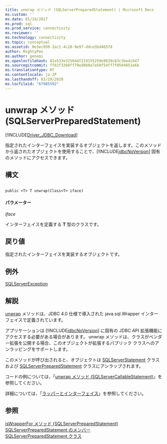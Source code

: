 ```yaml
---
title: unwrap メソッド (SQLServerPreparedStatement) | Microsoft Docs
ms.custom: ''
ms.date: 01/19/2017
ms.prod: sql
ms.prod_service: connectivity
ms.reviewer: ''
ms.technology: connectivity
ms.topic: conceptual
ms.assetid: 8e3ec950-3ac1-4c28-9e97-ddce3bd46578
author: MightyPen
ms.author: genemi
ms.openlocfilehash: 81e533e32504df219155259e9639c83c3be4c647
ms.sourcegitcommit: ff82f3260ff79ed860a7a58f54ff7f0594851e6b
ms.translationtype: HT
ms.contentlocale: ja-JP
ms.lasthandoff: 03/29/2020
ms.locfileid: "67985592"
---
```

# <a name="unwrap-method-sqlserverpreparedstatement"></a>unwrap メソッド (SQLServerPreparedStatement)
[!INCLUDE[Driver_JDBC_Download](../../../includes/driver_jdbc_download.md)]

  指定されたインターフェイスを実装するオブジェクトを返します。このメソッドから返されたオブジェクトを使用することで、[!INCLUDE[jdbcNoVersion](../../../includes/jdbcnoversion_md.md)] 固有のメソッドにアクセスできます。  
  
## <a name="syntax"></a>構文  
  
```  
  
public <T> T unwrap(Class<T> iface)  
```  
  
#### <a name="parameters"></a>パラメーター  
 *iface*  
  
 インターフェイスを定義する **T** 型のクラスです。  
  
## <a name="return-value"></a>戻り値  
 指定されたインターフェイスを実装するオブジェクトです。  
  
## <a name="exceptions"></a>例外  
 [SQLServerException](../../../connect/jdbc/reference/sqlserverexception-class.md)  
  
## <a name="remarks"></a>解説  
 [unwrap](../../../connect/jdbc/reference/unwrap-method-sqlserverpreparedstatement.md) メソッドは、JDBC 4.0 仕様で導入された java.sql.Wrapper インターフェイスで定義されています。  
  
 アプリケーションは [!INCLUDE[jdbcNoVersion](../../../includes/jdbcnoversion_md.md)] に固有の JDBC API 拡張機能にアクセスする必要がある場合があります。 unwrap メソッドは、クラスがベンダー拡張を公開する場合、このオブジェクトが拡張するパブリック クラスへのアンラッピングをサポートします。  
  
 このメソッドが呼び出されると、オブジェクトは [SQLServerStatement](../../../connect/jdbc/reference/sqlserverstatement-class.md) クラスおよび [SQLServerPreparedStatement](../../../connect/jdbc/reference/sqlserverpreparedstatement-class.md) クラスにアンラップされます。  
  
 コードの例については、「[unwrap メソッド (SQLServerCallableStatement)](../../../connect/jdbc/reference/unwrap-method-sqlservercallablestatement.md)」を参照してください。  
  
 詳細については、「[ラッパーとインターフェイス](../../../connect/jdbc/wrappers-and-interfaces.md)」を参照してください。  
  
## <a name="see-also"></a>参照  
 [isWrapperFor メソッド &#40;SQLServerPreparedStatement&#41;](../../../connect/jdbc/reference/iswrapperfor-method-sqlserverpreparedstatement.md)   
 [SQLServerPreparedStatement のメンバー](../../../connect/jdbc/reference/sqlserverpreparedstatement-members.md)   
 [SQLServerPreparedStatement クラス](../../../connect/jdbc/reference/sqlserverpreparedstatement-class.md)  
  
  

